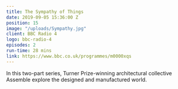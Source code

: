 ```yaml
---
title: The Sympathy of Things
date: 2019-09-05 15:36:00 Z
position: 15
image: "/uploads/Sympathy.jpg"
client: BBC Radio 4
logo: bbc-radio-4
episodes: 2
run-time: 28 mins
link: https://www.bbc.co.uk/programmes/m0000xqs
---
```


In this two-part series, Turner Prize-winning architectural collective Assemble explore the designed and manufactured world.